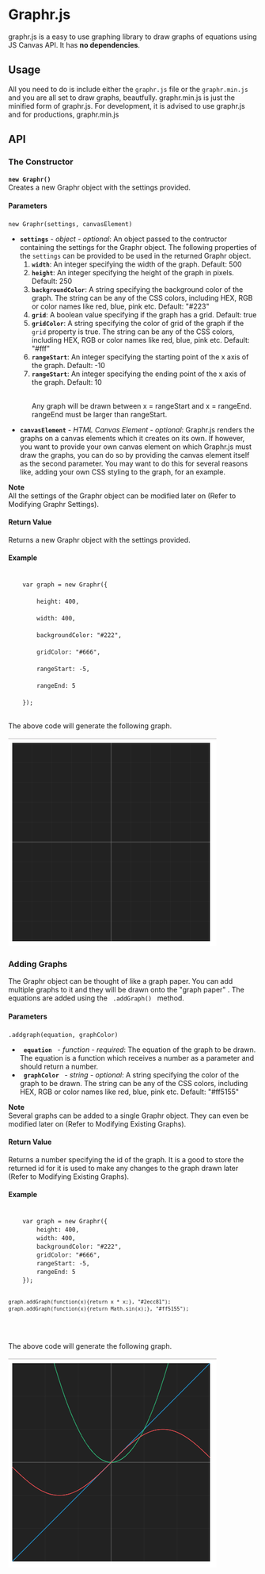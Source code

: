 <h1> Graphr.js </h1>
<p>
	graphr.js is a easy to use graphing library to draw graphs of equations using JS Canvas API. It has <b>no dependencies</b>.
</p>

<h2>Usage</h2>
<p>
	All you need to do is include either the <code>graphr.js</code> file or the <code>graphr.min.js</code> and you are all set to draw graphs, beautfully. graphr.min.js is just the minified form of graphr.js. For development, it is advised to use graphr.js and for productions, graphr.min.js
</p>

<h2>API</h2>


<h3>The Constructor</h3>	
<b><code>new Graphr()</code></b>
<br>
Creates a new Graphr object with the settings provided.
<h4>Parameters</h4>
<code>new Graphr(settings, canvasElement)</code>
<ul>
	<li>
		<b><code>settings</code></b> - <i>object</i> - <i>optional</i>: An object passed to the contructor containing the settings for the Graphr object. The following properties of the <code>settings</code> can be provided to be used in the returned Graphr object.
		<br>
		<ol>
			<li><b><code>width</code></b>: An integer specifying the width of the graph. Default: 500</li>
			<li><b><code>height</code></b>: An integer specifying the height of the graph in pixels. Default: 250</li>
			<li><b><code>backgroundColor</code></b>: A string specifying the background color of the graph. The string can be any of the CSS colors, including HEX, RGB or color names like red, blue, pink etc. Default: "#223"</li>
			<li><b><code>grid</code></b>: A boolean value specifying if the graph has a grid. Default: true</li>
			<li><b><code>gridColor</code></b>: A string specifying the color of grid of the graph if the <code>grid</code> property is true. The string can be any of the CSS colors, including HEX, RGB or color names like red, blue, pink etc.  Default: "#fff"</li>
			<li><b><code>rangeStart</code></b>:  An integer specifying the starting point of the x axis of the graph. Default: -10</li>
			<li><b><code>rangeStart</code></b>: An integer specifying the ending point of the x axis of the graph. Default: 10</li>
			<br>
			<p>Any graph will be drawn between x = rangeStart and x = rangeEnd. rangeEnd must be larger than rangeStart.</p>
		</ol>
	</li>
	<li>
		<b><code>canvasElement</code></b> - <i>HTML Canvas Element</i> - <i>optional</i>: Graphr.js renders the graphs on a canvas elements which it creates on its own. If however, you want to provide your own canvas element on which Graphr.js must draw the graphs, you can do so by providing the canvas element itself as the second parameter. You may want to do this for several reasons like, adding your own CSS styling to the graph, for an example.
	</li>
</ul>

<b>Note</b>
<br>
All the settings of the Graphr object can be modified later on (Refer to Modifying Graphr Settings).

<h4>Return Value</h4>
Returns a new Graphr object with the settings provided.

<h4>Example</h4>
<code>
	var graph = new Graphr({ <br>
		height: 400, <br>
		width: 400, <br>
		backgroundColor: "#222",<br>
		gridColor: "#666",<br>
		rangeStart: -5,<br>
		rangeEnd: 5<br>
	});
</code>

<br>


The above code will generate the following graph.
<br><br>
<img src="/readmeFiles/constructorExample.png" alt="Contructor output">

<h3>Adding Graphs</h3>

<p>
	The Graphr object can be thought of like a graph paper. You can add multiple graphs to it and they will be drawn onto the "graph paper" . The equations are added using the <code> .addGraph() </code> method.	
</p>

<h4>Parameters</h4>
<code>.addgraph(equation, graphColor)</code>

<ul>
	<li>
		<code><b> equation </b></code>	- <i>function</i> - <i>required</i>: The equation of the graph to be drawn. The equation is a function which receives a number as a parameter and should return a number.
	</li>
	<li>
		<code><b> graphColor </b></code>	- <i>string</i> - <i>optional</i>: A string specifying the color of the graph to be drawn. The string can be any of the CSS colors, including HEX, RGB or color names like red, blue, pink etc. Default: "#ff5155"</li>
	</li>
</ul>

<b>Note</b>
<br>
Several graphs can be added to a single Graphr object. They can even be modified later on (Refer to Modifying Existing Graphs).

<h4>Return Value</h4>
Returns a number specifying the id of the graph. It is a good to store the returned id for it is used to make any changes to the graph drawn later (Refer to Modifying Existing Graphs).

<h4>Example</h4>
<code>
	var graph = new Graphr({ 
		height: 400, 
		width: 400, 
		backgroundColor: "#222",
		gridColor: "#666",
		rangeStart: -5,
		rangeEnd: 5
	});

	graph.addGraph(function(x){return x * x;}, "#2ecc81");
	graph.addGraph(function(x){return Math.sin(x);}, "#ff5155");

</code>

<br>


The above code will generate the following graph.
<br><br>
<img src="/readmeFiles/addGraphExample.png" alt=".addGraph() output">
